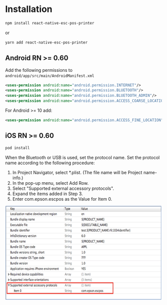 # Installation

```sh
npm install react-native-esc-pos-printer
```

or

```sh
yarn add react-native-esc-pos-printer
```

## Android RN >= 0.60

Add the following permissions to `android/app/src/main/AndroidManifest.xml`

```xml
<uses-permission android:name="android.permission.INTERNET"/>
<uses-permission android:name="android.permission.BLUETOOTH"/>
<uses-permission android:name="android.permission.BLUETOOTH_ADMIN"/>
<uses-permission android:name="android.permission.ACCESS_COARSE_LOCATION"/>
```

For Android >= 10 add:

```xml
<uses-permission android:name="android.permission.ACCESS_FINE_LOCATION"/>
```

## iOS RN >= 0.60

```sh
pod install
```

When the Bluetooth or USB is used, set the protocol name. Set the protocol name according to the following procedure:

1. In Project Navigator, select \*.plist. (The file name will be Project name-info.)
2. In the pop-up menu, select Add Row.
3. Select "Supported external accessory protocols".
4. Expand the items added in Step 3.
5. Enter com.epson.escpos as the Value for Item 0.

<img src="../assets/ios-install.png"
     alt="Indoor Building Map Android"
     height="300"
/>
